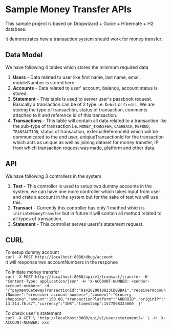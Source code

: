 # Sample Money Transfer APIs

This sample project is based on Dropwizard + Guice + Hibernate + H2 database.

It demonstrates how a transaction system should work for money transfer. 

## Data Model
We have following 4 tables which stores the minimum required data
1) **Users** - Data related to user like first name, last name, email, mobileNumber is stored here.
2) **Accounts** - Data related to user' account, balance, account status is stored.
3) **Statement** - This table is used to server user's passbook request. Basically a transaction can be of 2 type i.e. `Debit` or `Credit`. We are storing the type of transaction, status of transaction, comments attached to it and reference id of this transaction.
4) **Transactions** - This table will contain all data related to a transaction like the sub-type of transaction i.e. `MONEY_TRANSFER`, `CASHBACK`, `REFUND`, `TRANSACTION`, status of transaction, externalReferenceId which will be communicated to the end user, uniqiueTransactionId for the transaction which acts as unique as well as joining dataset for money transfer, IP from which transaction request was made, platform and other data.

## API
We have following 3 controllers in the system
1) **Test** - This controller is used to setup two dummy accounts in the system, we can have one more controller which takes input from user and crate a account in the system but for the sake of test we will use this.
2) **Transact** - Currently this controller has only 1 method which is `initiateMoneyTransfer` but in future it will contain all method related to all types of transaction.
3) **Statement** - This controller serves users's statement request.

## CURL

To setup dummy account<br>
`curl -X POST http://localhost:8080/dbug/account`
<br>It will response two accountNumbers in the response

To initiate money transfer<br>
 `curl -X POST http://localhost:8080/api/v1/transact/transfer -H 'Content-Type: application/json' -H 'X-ACCOUNT-NUMBER: <sender-account-number>' -d '{"paymentGatewayTransactionId":"9142020010823CDBBBA1","receiverAccountNumber":"<receiver-account-number>","comment":"Grocery shopping","amount":150.00,"transactionPlatform":"ANDROID","originIP":"13.214.76.67","currency":"INR","timestamp":1577898323000  }'`
 
 To check user's statement<br>
 `curl -X GET \
    'http://localhost:8080/api/v1/user/statement?=' \
    -H 'X-ACCOUNT-NUMBER: xxx' `
    

 
